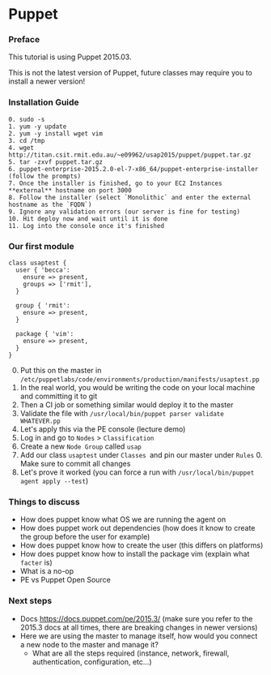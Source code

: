 # Puppet

### Preface

This tutorial is using Puppet 2015.03.

This is not the latest version of Puppet, future classes may require you to install a newer version!

### Installation Guide

```
0. sudo -s
1. yum -y update
2. yum -y install wget vim
3. cd /tmp
4. wget http://titan.csit.rmit.edu.au/~e09962/usap2015/puppet/puppet.tar.gz
5. tar -zxvf puppet.tar.gz
6. puppet-enterprise-2015.2.0-el-7-x86_64/puppet-enterprise-installer (follow the prompts)
7. Once the installer is finished, go to your EC2 Instances **external** hostname on port 3000
8. Follow the installer (select `Monolithic` and enter the external hostname as the `FQDN`)
9. Ignore any validation errors (our server is fine for testing)
10. Hit deploy now and wait until it is done
11. Log into the console once it's finished
```

### Our first module

```
class usaptest {
  user { 'becca':
    ensure => present,
    groups => ['rmit'],
  }

  group { 'rmit':
    ensure => present,
  }

  package { 'vim':
    ensure => present,
  }
}
```

0. Put this on the master in `/etc/puppetlabs/code/environments/production/manifests/usaptest.pp`
  0. In the real world, you would be writing the code on your local machine and committing it to git
  1. Then a CI job or something similar would deploy it to the master
1. Validate the file with `/usr/local/bin/puppet parser validate WHATEVER.pp`
2. Let's apply this via the PE console (lecture demo)
  0. Log in and go to `Nodes` > `Classification`
  1. Create a new `Node Group` called `usap`
  2. Add our class `usaptest` under `Classes `and pin our master under `Rules`
    0. Make sure to commit all changes
3. Let's prove it worked (you can force a run with `/usr/local/bin/puppet agent apply --test`)

### Things to discuss

* How does puppet know what OS we are running the agent on
* How does puppet work out dependencies (how does it know to create the group before the user for example)
* How does puppet know how to create the user (this differs on platforms)
* How does puppet know how to install the package vim (explain what `facter` is)
* What is a no-op
* PE vs Puppet Open Source

### Next steps

* Docs https://docs.puppet.com/pe/2015.3/ (make sure you refer to the 2015.3 docs at all times, there are breaking changes in newer versions)
* Here we are using the master to manage itself, how would you connect a new node to the master and manage it?
  * What are all the steps required (instance, network, firewall, authentication, configuration, etc...)
